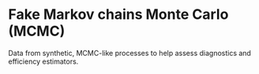 # Fake Markov chains Monte Carlo (MCMC)

Data from synthetic, MCMC-like processes to help assess diagnostics and efficiency estimators.
